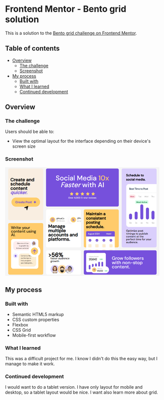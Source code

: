 # Frontend Mentor - Bento grid solution

This is a solution to the [Bento grid challenge on Frontend Mentor](https://www.frontendmentor.io/challenges/bento-grid-RMydElrlOj).

## Table of contents

- [Overview](#overview)
  - [The challenge](#the-challenge)
  - [Screenshot](#screenshot)
- [My process](#my-process)
  - [Built with](#built-with)
  - [What I learned](#what-i-learned)
  - [Continued development](#continued-development)

## Overview

### The challenge

Users should be able to:

- View the optimal layout for the interface depending on their device's screen size

### Screenshot

![](./screenshot.png)

## My process

### Built with

- Semantic HTML5 markup
- CSS custom properties
- Flexbox
- CSS Grid
- Mobile-first workflow

### What I learned

This was a difficult project for me. I know I didn't do this the easy way, but I manage to make it work.

### Continued development

I would want to do a tablet version. I have only layout for mobile and desktop, so a tablet layout would be nice. I want also learn more about grid.
